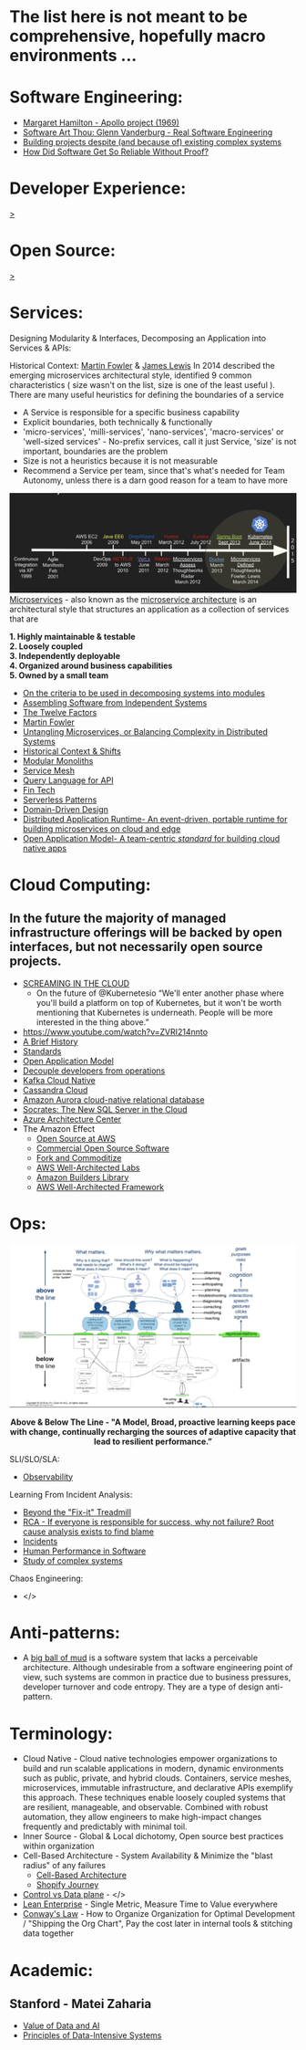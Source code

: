 # The list here is not meant to be comprehensive, hopefully macro environments ...

# Software Engineering:

* [Margaret Hamilton - Apollo project (1969)](https://www.youtube.com/watch?v=ZbVOF0Uk5lU)
* [Software Art Thou: Glenn Vanderburg - Real Software Engineering](https://www.youtube.com/watch?time_continue=177&v=RhdlBHHimeM)
* [Building projects despite (and because of) existing complex systems](https://queue.acm.org/detail.cfm?id=3390746)
* [How Did Software Get So Reliable Without Proof? ](https://www.gwern.net/docs/math/1996-hoare.pdf)

# Developer Experience:
[>](https://github.com/ankumar/Architecture/blob/master/Patterns/Developer%20Experience.md)

# Open Source:
[>](https://github.com/ankumar/Architecture/blob/master/Patterns/Open%20Source.md)

# Services:
Designing Modularity & Interfaces, Decomposing an Application into Services & APIs:

Historical Context: [Martin Fowler](https://twitter.com/martinfowler) & [James Lewis](https://twitter.com/boicy) In 2014 described the emerging microservices architectural style, identified 9 common characteristics ( size wasn't on the list, size is one of the least useful ). 
There are many useful heuristics for defining the boundaries of a service
* A Service is responsible for a specific business capability
* Explicit boundaries, both technically & functionally
* 'micro-services', 'milli-services', 'nano-services', 'macro-services' or 'well-sized services' - No-prefix services, call it just Service, 'size' is not important, boundaries are the problem
* Size is not a heuristics because it is not measurable
* Recommend a Service per team, since that's what's needed for Team Autonomy, unless there is a darn good reason for a team to have more

![](https://github.com/ankumar/Architecture/blob/master/images/Microservices1.jpg)
[Microservices](https://www.youtube.com/watch?v=wgdBVIX9ifA) - also known as the [microservice architecture](https://microservices.io/index.html) is an architectural style that structures an application as a collection of services that are

**1. Highly maintainable & testable** <br>
**2. Loosely coupled** <br>
**3. Independently deployable** <br>
**4. Organized around business capabilities** <br>
**5. Owned by a small team**<br>

* [On the criteria to be used in decomposing systems into modules](https://dl.acm.org/doi/10.1145/361598.361623)
* [Assembling Software from Independent Systems](https://scs-architecture.org/)
* [The Twelve Factors](https://12factor.net/)
* [Martin Fowler](https://martinfowler.com/)
* [Untangling Microservices, or Balancing Complexity in Distributed Systems](https://vladikk.com/2020/04/09/untangling-microservices/)
* [Historical Context & Shifts](https://slidr.io/kameshsampath/sail-smoothly-in-the-cloud-an-introduction-to-istio#1)
* [Modular Monoliths](https://www.youtube.com/watch?v=5OjqD-ow8GE)
* [Service Mesh](https://www.datawire.io/envoyproxy/service-mesh/)
* [Query Language for API](https://graphql.org/)
* [Fin Tech](https://github.com/ankumar/Architecture/blob/master/Patterns/Monzo.md)
* [Serverless Patterns](https://docs.google.com/document/d/1I6jaJyrsSTrrXEtrwSqH6aSuKRkyYhJU7LaYedVmvck/)
* [Domain-Driven Design](https://www.dddheuristics.com/)
* [Distributed Application Runtime- An event-driven, portable runtime for building microservices on cloud and edge](https://dapr.io/)
* [Open Application Model- A team-centric *standard* for building cloud native apps](https://oam.dev/)
  
# Cloud Computing:
## In the future the majority of managed infrastructure offerings will be backed by open interfaces, but not necessarily open source projects.

* [SCREAMING IN THE CLOUD](https://www.lastweekinaws.com/podcast/screaming-in-the-cloud/)
  * On the future of @Kubernetesio “We'll enter another phase where you'll build a platform on top of Kubernetes, but it won't be worth mentioning that Kubernetes is underneath. People will be more interested in the thing above.” 
* https://www.youtube.com/watch?v=ZVRI214nnto
* [A Brief History](https://docs.google.com/presentation/d/1BoxFeENJcINgHbKfygXpXROchiRO2LBT-pzdaOFr4Zg/edit#slide=id.g39c264972c_182_1000)
* [Standards](https://docs.google.com/presentation/d/1wc9nJSyfjrUO2KpVgXt5KnSHVlWvXpho6eINkin5U5g/edit#slide=id.g12bfb019f3_2_34)
* [Open Application Model](https://oam.dev/)
* [Decouple developers from operations](https://www.youtube.com/watch?v=do-PrVi0ifk)
* [Kafka Cloud Native](https://www.confluent.io/blog/introducing-cloud-native-experience-for-apache-kafka-in-confluent-cloud)
* [Cassandra Cloud](https://constellation.datastax.com/)
* [Amazon Aurora cloud-native relational database](https://www.allthingsdistributed.com/2019/03/Amazon-Aurora-design-cloud-native-relational-database.html)
* [Socrates: The New SQL Server in the Cloud](https://www.microsoft.com/en-us/research/uploads/prod/2019/05/socrates.pdf)
* [Azure Architecture Center](https://docs.microsoft.com/en-us/azure/architecture/)
* The Amazon Effect
   * [Open Source at AWS](https://aws.amazon.com/opensource)
   * [Commercial Open Source Software](https://coss.media/oss-will-eat-cloud-computing/)
   * [Fork and Commoditize](https://thenewstack.io/fork-and-commoditize-gitlab-ceo-critiques-the-new-open-source-approach-by-amazon-web-services/)
   * [AWS Well-Architected Labs](https://wellarchitectedlabs.com)
   * [Amazon Builders Library](https://aws.amazon.com/builders-library/)
   * [AWS Well-Architected Framework](https://wa.aws.amazon.com/index.en.html)
 
# Ops:
[![](https://github.com/ankumar/Architecture/blob/master/images/Above%20The%20Line.png)](https://www.youtube.com/embed/8bxj-FLEi10 "")
<p align="center"><b>Above & Below The Line - "A Model, Broad, proactive learning keeps pace with change, continually recharging the sources of adaptive capacity that lead to resilient performance.”</b></p>

SLI/SLO/SLA:
* [Observability](https://www.honeycomb.io/)

Learning From Incident Analysis:
* [Beyond the "Fix-it" Treadmill](https://queue.acm.org/detail.cfm?id=3380780)
* [RCA - If everyone is responsible for success, why not failure? Root cause analysis exists to find blame](https://www.verica.io/inhumanity-of-root-cause-analysis/)
* [Incidents](https://www.adaptivecapacitylabs.com/blog/)
* [Human Performance in Software](https://queue.acm.org/detail.cfm?id=3380776)
* [Study of complex systems](https://www.complexityexplorer.org/)

Chaos Engineering:
* </>

# Anti-patterns:
* A [big ball of mud](http://www.laputan.org/mud/) is a software system that lacks a perceivable architecture. Although undesirable from a software engineering point of view, such systems are common in practice due to business pressures, developer turnover and code entropy. They are a type of design anti-pattern.

# Terminology:
* Cloud Native - Cloud native technologies empower organizations to build and run scalable applications in modern, dynamic environments such as public, private, and hybrid clouds. Containers, service meshes, microservices, immutable infrastructure, and declarative APIs exemplify this approach. These techniques enable loosely coupled systems that are resilient, manageable, and observable. Combined with robust automation, they allow engineers to make high-impact changes frequently and predictably with minimal toil.
* Inner Source - Global & Local dichotomy, Open source best practices within organization
* Cell-Based Architecture - System Availability & Minimize the "blast radius" of any failures
   * [Cell-Based Architecture](https://github.com/wso2/reference-architecture/blob/master/reference-architecture-cell-based.md)
   * [Shopify Journey](https://engineering.shopify.com/blogs/engineering/e-commerce-at-scale-inside-shopifys-tech-stack)
* [Control vs Data plane](http://www.cs.cmu.edu/~4D/papers/greenberg-ccr05.pdf) - </>
* [Lean Enterprise](https://learning.oreilly.com/library/view/lean-enterprise/9781491946527/) - Single Metric, Measure Time to Value everywhere
* [Conway's Law](http://www.melconway.com/Home/Conways_Law.html) - How to Organize Organization for Optimal Development / "Shipping the Org Chart",  Pay the cost later in internal tools & stitching data together

# Academic:
## Stanford - Matei Zaharia
 * [Value of Data and AI](https://canvas.stanford.edu/courses/114221)
 * [Principles of Data-Intensive Systems](http://web.stanford.edu/class/cs245/)
